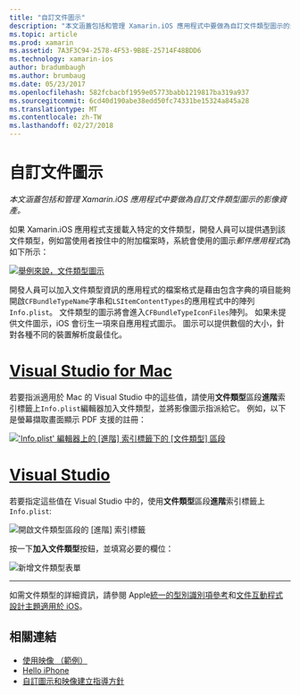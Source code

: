 ```yaml
---
title: "自訂文件圖示"
description: "本文涵蓋包括和管理 Xamarin.iOS 應用程式中要做為自訂文件類型圖示的影像資產。"
ms.topic: article
ms.prod: xamarin
ms.assetid: 7A3F3C94-2578-4F53-9B8E-25714F48BDD6
ms.technology: xamarin-ios
author: bradumbaugh
ms.author: brumbaug
ms.date: 05/23/2017
ms.openlocfilehash: 582fcbacbf1959e05773babb1219817ba319a937
ms.sourcegitcommit: 6cd40d190abe38edd50fc74331be15324a845a28
ms.translationtype: MT
ms.contentlocale: zh-TW
ms.lasthandoff: 02/27/2018
---
```

# <a name="custom-document-icons"></a>自訂文件圖示

_本文涵蓋包括和管理 Xamarin.iOS 應用程式中要做為自訂文件類型圖示的影像資產。_

如果 Xamarin.iOS 應用程式支援載入特定的文件類型，開發人員可以提供遇到該文件類型，例如當使用者按住中的附加檔案時，系統會使用的圖示*郵件應用程式*為如下所示：

 [ ![](custom-document-types-images/17.png "舉例來說，文件類型圖示")](custom-document-types-images/17.png)

開發人員可以加入文件類型資訊的應用程式的檔案格式是藉由包含字典的項目能夠開啟`CFBundleTypeName`字串和`LSItemContentTypes`的應用程式中的陣列`Info.plist`。 文件類型的圖示將會進入`CFBundleTypeIconFiles`陣列。 如果未提供文件圖示，iOS 會衍生一項來自應用程式圖示。
圖示可以提供數個的大小，針對各種不同的裝置解析度最佳化。 

# <a name="visual-studio-for-mactabvsmac"></a>[Visual Studio for Mac](#tab/vsmac)

若要指派適用於 Mac 的 Visual Studio 中的這些值，請使用**文件類型**區段**進階**索引標籤上`Info.plist`編輯器加入文件類型，並將影像圖示指派給它。 例如，以下是螢幕擷取畫面顯示 PDF 支援的註冊：

 [ ![](custom-document-types-images/18.png "'Info.plist' 編輯器上的 [進階] 索引標籤下的 [文件類型] 區段")](custom-document-types-images/18.png)
 
# <a name="visual-studiotabvswin"></a>[Visual Studio](#tab/vswin)

若要指定這些值在 Visual Studio 中的，使用**文件類型**區段**進階**索引標籤上`Info.plist`:

 ![](custom-document-types-images/doc01w.png "開啟文件類型區段的 [進階] 索引標籤")

按一下**加入文件類型**按鈕，並填寫必要的欄位：

![](custom-document-types-images/doc02w.png "新增文件類型表單")

-----


如需文件類型的詳細資訊，請參閱 Apple[統一的型別識別項參考](http://developer.apple.com/library/ios/#documentation/Miscellaneous/Reference/UTIRef/Articles/System-DeclaredUniformTypeIdentifiers.html)和[文件互動程式設計主題適用於 iOS](http://developer.apple.com/library/ios/#documentation/FileManagement/Conceptual/DocumentInteraction_TopicsForIOS/Introduction/Introduction.html)。


## <a name="related-links"></a>相關連結

- [使用映像 （範例）](https://developer.xamarin.com/samples/WorkingWithImages/)
- [Hello iPhone](~/ios/get-started/hello-ios/index.md)
- [自訂圖示和映像建立指導方針](http://developer.apple.com/library/ios/#documentation/UserExperience/Conceptual/MobileHIG/IconsImages/IconsImages.html)
